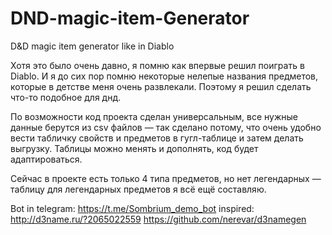 # DND-magic-item-Generator
D&amp;D magic item generator like in Diablo

Хотя это было очень давно, я помню как впервые решил поиграть в Diablo. И я до сих пор помню некоторые нелепые названия предметов, которые в детстве меня очень развлекали. Поэтому я решил сделать что-то подобное для днд.

По возможности код проекта сделан универсальным, все нужные данные берутся из csv файлов — так сделано потому, что очень удобно вести табличку свойств и предметов в гугл-таблице и затем делать выгрузку. Таблицы можно менять и дополнять, код будет адаптироваться.

Сейчас в проекте есть только 4 типа предметов, но нет легендарных — таблицу для легендарных предметов я всё ещё составляю.

Bot in telegram: https://t.me/Sombrium_demo_bot
inspired: http://d3name.ru/?2065022559
https://github.com/nerevar/d3namegen

